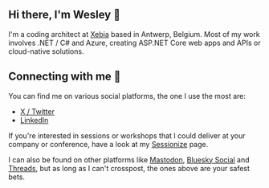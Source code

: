 ## Hi there, I'm Wesley 👋
I'm a coding architect at [Xebia](https://xebia.com) based in Antwerp, Belgium. Most of my work involves .NET / C# and Azure, creating ASP.NET Core web apps and APIs or cloud-native solutions.

## Connecting with me 🔗
You can find me on various social platforms, the one I use the most are:

* [X / Twitter](https://twitter.com/wesleycabus)
* [LinkedIn](https://linkedin.com/in/wcabus)

If you're interested in sessions or workshops that I could deliver at your company or conference, have a look at my [Sessionize](https://sessionize.com/wesley-cabus) page.

I can also be found on other platforms like [Mastodon](https://toot.community/@wesleycabus), [Bluesky Social](https://bsky.app/profile/gotsharp.be) and [Threads](https://www.threads.net/@wesleycabus), but as long as I can't crosspost, the ones above are your safest bets.

<!--
## 💗 Sponsor me
You can [sponsor me](https://github.com/sponsors/wcabus/) using GitHub sponsors :)

**wcabus/wcabus** is a ✨ _special_ ✨ repository because its `README.md` (this file) appears on your GitHub profile.

Here are some ideas to get you started:

- 🔭 I’m currently working on ...
- 🌱 I’m currently learning ...
- 👯 I’m looking to collaborate on ...
- 🤔 I’m looking for help with ...
- 💬 Ask me about ...
- 📫 How to reach me: ...
- 😄 Pronouns: ...
- ⚡ Fun fact: ...
-->
